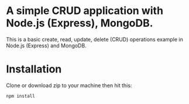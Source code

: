 # A simple CRUD application with Node.js (Express), MongoDB. 
This is a basic create, read, update, delete (CRUD) operations example in Node.js (Express) and MongoDB.

# Installation
Clone or download zip to your machine then hit this:
```
npm install
```
